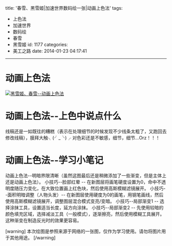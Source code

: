 title: '春雪、黑雪姬|加速世界数码绘一张|动画上色法'
tags:
  - 上色法
  - 加速世界
  - 数码绘
  - 春雪
  - 黑雪姬
id: 1177
categories:
  - 美工之路
date: 2014-01-23 04:17:41
---

# 动画上色法

[![黑雪姬、春雪--动画上色法](http://www.aemiot.com/wp-content/uploads/2014/01/jssj-xjcx-last.jpg)](http://www.aemiot.com/wp-content/uploads/2014/01/jssj-xjcx-last.jpg) 

# 动画上色法--上色中说点什么

线稿还是一如既往的糟糕（表示在处理细节的时候发现不少线条太粗了，又跑回去修改线稿），膜拜大触╮(╯_╰)╭
对色彩还是不敏感，细节，细节...Orz！！！

# 动画上色法--学习小笔记

动画上色法--明暗界限清晰（虽然这图最后还是稍微添加了一些渐变，但是主体上还是动画上色法）。
小技巧--脸部红晕 -- 在新图层将画笔硬度设置为0，命中不透明度随压力变化，在大致位置画上红色块，然后使用高斯模糊滤镜展开。
小技巧--面积明暗调整（人物头发）-- 在新图层使用硬度为0的画笔，用钢笔画线，然后使用高斯模糊滤镜展开，调整图层混合模式变亮/变暗。
小技巧--局部渐变1 -- 选择涂抹工具，设置适当长度，延方向涂抹。
小技巧--局部渐变2 -- 先使用较暗的颜色填充区域，选择减淡工具（一般模式），逐渐擦亮，然后使用模糊工具展开。这种渐变在制造反光时的效果更容易。

[warning]
本次绘图是参照来源于网络的一张图，仅作为学习使用。请勿将图片用于其他用途。
[/warning]